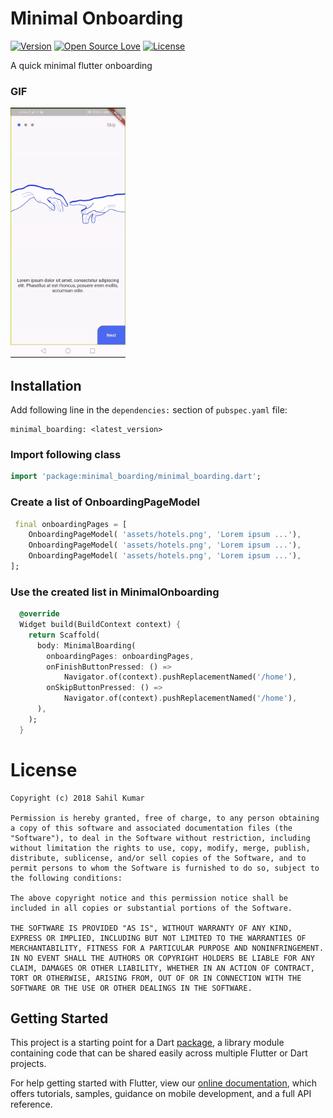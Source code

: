 # Minimal Onboarding

[![Version](https://img.shields.io/pub/v/minimal_onboarding.svg)](https://pub.dartlang.org/packages/minimal_onboarding)
[![Open Source Love](https://badges.frapsoft.com/os/v1/open-source.svg?v=102)](https://opensource.org/licenses/MIT)
[![License](https://img.shields.io/badge/license-MIT-blue.svg)](https://github.com/xsahil03x/fancy_on_boarding/blob/master/LICENSE)

A quick minimal flutter onboarding

### GIF
<img src="./minimal_onboarding.gif" height="400" alt="GIF"/>

## Installation
Add following line in the `dependencies:` section of `pubspec.yaml` file:

```
minimal_boarding: <latest_version>
```
### Import following class
```dart
import 'package:minimal_boarding/minimal_boarding.dart';
```

### Create a list of OnboardingPageModel

```dart
 final onboardingPages = [
    OnboardingPageModel( 'assets/hotels.png', 'Lorem ipsum ...'),
    OnboardingPageModel( 'assets/hotels.png', 'Lorem ipsum ...'),
    OnboardingPageModel( 'assets/hotels.png', 'Lorem ipsum ...'),
];
```

### Use the created list in MinimalOnboarding
```dart
  @override
  Widget build(BuildContext context) {
    return Scaffold(
      body: MinimalBoarding(
        onboardingPages: onboardingPages,
        onFinishButtonPressed: () =>
            Navigator.of(context).pushReplacementNamed('/home'),
        onSkipButtonPressed: () =>
            Navigator.of(context).pushReplacementNamed('/home'),
      ),
    );
  }
```

# License

    Copyright (c) 2018 Sahil Kumar
    
    Permission is hereby granted, free of charge, to any person obtaining a copy of this software and associated documentation files (the "Software"), to deal in the Software without restriction, including without limitation the rights to use, copy, modify, merge, publish, distribute, sublicense, and/or sell copies of the Software, and to permit persons to whom the Software is furnished to do so, subject to the following conditions:
    
    The above copyright notice and this permission notice shall be included in all copies or substantial portions of the Software.
    
    THE SOFTWARE IS PROVIDED "AS IS", WITHOUT WARRANTY OF ANY KIND, EXPRESS OR IMPLIED, INCLUDING BUT NOT LIMITED TO THE WARRANTIES OF MERCHANTABILITY, FITNESS FOR A PARTICULAR PURPOSE AND NONINFRINGEMENT. IN NO EVENT SHALL THE AUTHORS OR COPYRIGHT HOLDERS BE LIABLE FOR ANY CLAIM, DAMAGES OR OTHER LIABILITY, WHETHER IN AN ACTION OF CONTRACT, TORT OR OTHERWISE, ARISING FROM, OUT OF OR IN CONNECTION WITH THE SOFTWARE OR THE USE OR OTHER DEALINGS IN THE SOFTWARE.

## Getting Started

This project is a starting point for a Dart
[package](https://flutter.dev/developing-packages/),
a library module containing code that can be shared easily across
multiple Flutter or Dart projects.

For help getting started with Flutter, view our 
[online documentation](https://flutter.dev/docs), which offers tutorials, 
samples, guidance on mobile development, and a full API reference.
